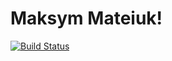 # Maksym Mateiuk!

[![Build Status](https://travis-ci.org/MaximMateuk/job4j.svg?branch=task-140341)](https://travis-ci.org/MaximMateuk/job4j)